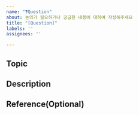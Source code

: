 ```yaml
---
name: "❓Question"
about: 논의가 필요하거나 궁금한 내용에 대하여 작성해주세요
title: "[Question]"
labels: ''
assignees: ''

---
```


## **Topic**
<!-- 논의/질문의 주제를 작성해주세요. -->

## **Description**
<!-- 주제에 대한 내용을 설명해주세요. -->

## **Reference(Optional)**
<!-- 논의/질문에 대하여 참고할 사항이 있다면 작성해주세요. -->
